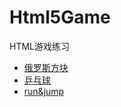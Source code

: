 # Html5Game
HTML游戏练习

* [俄罗斯方块](https://github.com/ciming/Html5Game/tree/master/Tetris) 
* [乒乓球](https://github.com/ciming/Html5Game/tree/master/Pong) 
* [run&jump](https://github.com/ciming/Html5Game/tree/master/RunAndJump)

